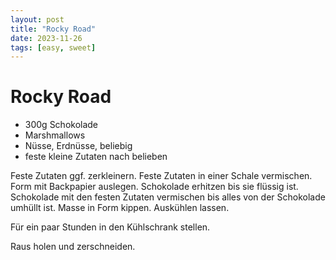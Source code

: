```yaml
---
layout: post
title: "Rocky Road"
date: 2023-11-26
tags: [easy, sweet]
---
```

# Rocky Road

- 300g Schokolade
- Marshmallows
- Nüsse, Erdnüsse, beliebig
- feste kleine Zutaten nach belieben

Feste Zutaten ggf. zerkleinern.
Feste Zutaten in einer Schale vermischen.
Form mit Backpapier auslegen.
Schokolade erhitzen bis sie flüssig ist.
Schokolade mit den festen Zutaten vermischen bis alles von der Schokolade umhüllt ist.
Masse in Form kippen.
Auskühlen lassen.

Für ein paar Stunden in den Kühlschrank stellen.

Raus holen und zerschneiden.
